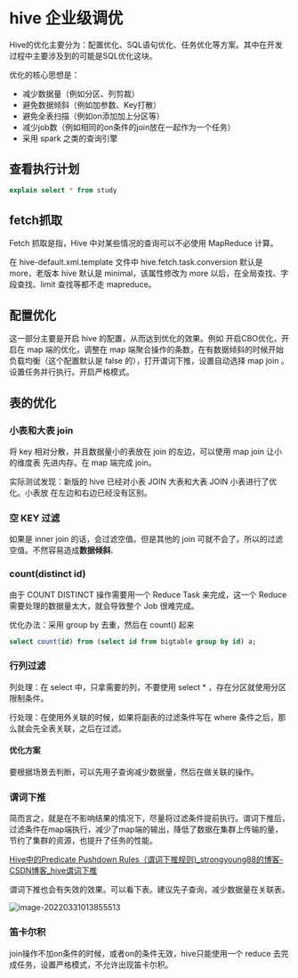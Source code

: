 # hive 企业级调优

Hive的优化主要分为：配置优化、SQL语句优化、任务优化等方案。其中在开发过程中主要涉及到的可能是SQL优化这块。

优化的核心思想是：

- 减少数据量（例如分区、列剪裁）
- 避免数据倾斜（例如加参数、Key打散）
- 避免全表扫描（例如on添加加上分区等）
- 减少job数（例如相同的on条件的join放在一起作为一个任务）
- 采用 spark 之类的查询引擎

## 查看执行计划

```sql
explain select * from study
```

## fetch抓取

Fetch 抓取是指，Hive 中对某些情况的查询可以不必使用 MapReduce 计算。

在 hive-default.xml.template 文件中 hive.fetch.task.conversion 默认是 more，老版本 hive 默认是 minimal，该属性修改为 more 以后，在全局查找、字段查找、limit 查找等都不走 mapreduce。

## 配置优化

这一部分主要是开启 hive 的配置，从而达到优化的效果。例如 开启CBO优化，开启在 map 端的优化，调整在 map 端聚合操作的条数，在有数据倾斜的时候开始负载均衡（这个配置默认是 false 的），打开谓词下推，设置自动选择 map join 。设置任务并行执行。开启严格模式。

## 表的优化

### 小表和大表 join

将 key 相对分散，并且数据量小的表放在 join 的左边，可以使用 map join 让小的维度表 先进内存。在 map 端完成 join。 

实际测试发现：新版的 hive 已经对小表 JOIN 大表和大表 JOIN 小表进行了优化。小表放 在左边和右边已经没有区别。

### 空 KEY 过滤

如果是 inner join 的话，会过滤空值。但是其他的 join 可就不会了。所以的过滤空值。不然容易造成**数据倾斜.**

### count(distinct id)

由于 COUNT DISTINCT 操作需要用一个 Reduce Task 来完成，这一个 Reduce 需要处理的数据量太大，就会导致整个 Job 很难完成。

优化办法：采用 group by 去重，然后在 count() 起来

```sql
select count(id) from (select id from bigtable group by id) a;
```

### 行列过滤

列处理：在 select 中，只拿需要的列，不要使用 select \* ，存在分区就使用分区限制条件。

行处理：在使用外关联的时候，如果将副表的过滤条件写在 where 条件之后，那么就会先全表关联，之后在过滤。

#### 优化方案

要根据场景去判断，可以先用子查询减少数据量，然后在做关联的操作。

### 谓词下推

简而言之，就是在不影响结果的情况下，尽量将过滤条件提前执行。谓词下推后，过滤条件在map端执行，减少了map端的输出，降低了数据在集群上传输的量，节约了集群的资源，也提升了任务的性能。

[Hive中的Predicate Pushdown Rules（谓词下推规则)_strongyoung88的博客-CSDN博客_hive谓词下推](https://blog.csdn.net/strongyoung88/article/details/81156271)

谓词下推也会有失效的效果。可以看下表。建议先子查询，减少数据量在关联表。

![image-20220331013855513](https://ssuublog.oss-cn-shenzhen.aliyuncs.com/hive/%E8%B0%93%E8%AF%8D%E4%B8%8B%E6%8E%A8.png)

### 笛卡尔积

join操作不加on条件的时候，或者on的条件无效，hive只能使用一个 reduce 去完成任务，设置严格模式，不允许出现笛卡尔积。

